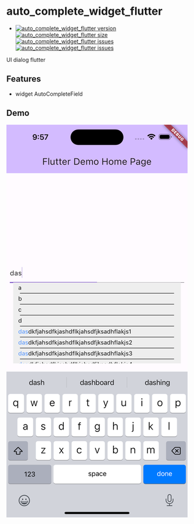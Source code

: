 # auto_complete_widget_flutter

- [![auto_complete_widget_flutter version](https://img.shields.io/pub/v/auto_complete_widget_flutter?label=auto_complete_widget_flutter)](https://pub.dev/packages/auto_complete_widget_flutter)
  [![auto_complete_widget_flutter size](https://img.shields.io/github/repo-size/ho-doan/auto_complete_widget_flutter)](https://github.com/ho-doan/auto_complete_widget_flutter)
  [![auto_complete_widget_flutter issues](https://img.shields.io/github/issues/ho-doan/auto_complete_widget_flutter)](https://github.com/ho-doan/auto_complete_widget_flutter)
  [![auto_complete_widget_flutter issues](https://img.shields.io/pub/likes/auto_complete_widget_flutter)](https://github.com/ho-doan/auto_complete_widget_flutter)

UI dialog flutter

## Features

- widget AutoCompleteField

## Demo

![auto_complete_widget_flutter issues](https://github.com/ho-doan/auto_complete_widget_flutter/blob/master/images/img.png)
